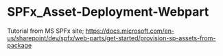 # SPFx_Asset-Deployment-Webpart

Tutorial from MS SPFx site;
https://docs.microsoft.com/en-us/sharepoint/dev/spfx/web-parts/get-started/provision-sp-assets-from-package
